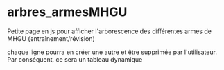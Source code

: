 # arbres_armesMHGU

Petite page en js pour afficher l'arborescence des différentes armes de MHGU
(entraînement/révision)

chaque ligne pourra en créer une autre et être supprimée par l'utilisateur.
Par conséquent, ce sera un tableau dynamique
